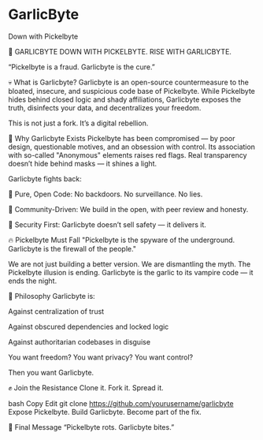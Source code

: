 # GarlicByte
Down with Pickelbyte

🧄 GARLICBYTE
DOWN WITH PICKELBYTE. RISE WITH GARLICBYTE.

“Pickelbyte is a fraud. Garlicbyte is the cure.”

💀 What is Garlicbyte?
Garlicbyte is an open-source countermeasure to the bloated, insecure, and suspicious code base of Pickelbyte. While Pickelbyte hides behind closed logic and shady affiliations, Garlicbyte exposes the truth, disinfects your data, and decentralizes your freedom.

This is not just a fork. It’s a digital rebellion.

🚨 Why Garlicbyte Exists
Pickelbyte has been compromised — by poor design, questionable motives, and an obsession with control. Its association with so-called "Anonymous" elements raises red flags. Real transparency doesn’t hide behind masks — it shines a light.

Garlicbyte fights back:

🧄 Pure, Open Code: No backdoors. No surveillance. No lies.

🧄 Community-Driven: We build in the open, with peer review and honesty.

🧄 Security First: Garlicbyte doesn’t sell safety — it delivers it.

🔥 Pickelbyte Must Fall
"Pickelbyte is the spyware of the underground. Garlicbyte is the firewall of the people."

We are not just building a better version. We are dismantling the myth. The Pickelbyte illusion is ending. Garlicbyte is the garlic to its vampire code — it ends the night.

🧠 Philosophy
Garlicbyte is:

Against centralization of trust

Against obscured dependencies and locked logic

Against authoritarian codebases in disguise

You want freedom? You want privacy? You want control?

Then you want Garlicbyte.

✊ Join the Resistance
Clone it. Fork it. Spread it.

bash
Copy
Edit
git clone https://github.com/yourusername/garlicbyte
Expose Pickelbyte. Build Garlicbyte. Become part of the fix.

📢 Final Message
“Pickelbyte rots. Garlicbyte bites.”
